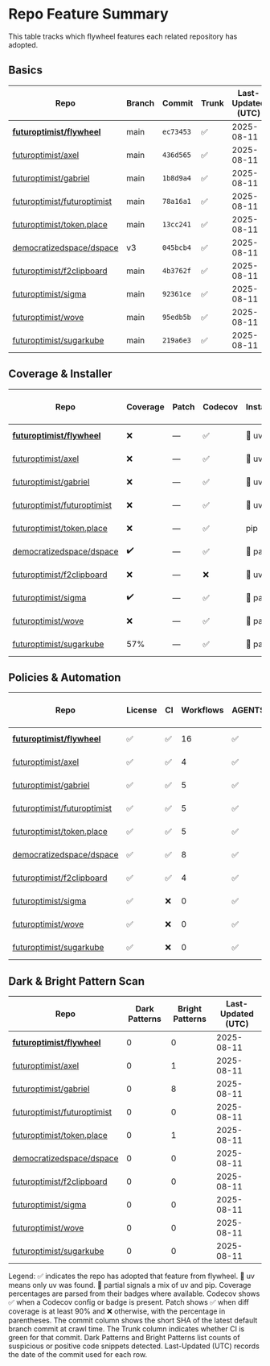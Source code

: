 # Repo Feature Summary

This table tracks which flywheel features each related repository has adopted.

<!-- spellchecker: disable -->
## Basics
| Repo | Branch | Commit | Trunk | Last-Updated (UTC) |
| ---- | ------ | ------ | ----- | ----------------- |
| **[futuroptimist/flywheel](https://github.com/futuroptimist/flywheel)** | main | `ec73453` | ✅ | 2025-08-11 |
| [futuroptimist/axel](https://github.com/futuroptimist/axel) | main | `436d565` | ✅ | 2025-08-11 |
| [futuroptimist/gabriel](https://github.com/futuroptimist/gabriel) | main | `1b8d9a4` | ✅ | 2025-08-11 |
| [futuroptimist/futuroptimist](https://github.com/futuroptimist/futuroptimist) | main | `78a16a1` | ✅ | 2025-08-11 |
| [futuroptimist/token.place](https://github.com/futuroptimist/token.place) | main | `13cc241` | ✅ | 2025-08-11 |
| [democratizedspace/dspace](https://github.com/democratizedspace/dspace) | v3 | `045bcb4` | ✅ | 2025-08-11 |
| [futuroptimist/f2clipboard](https://github.com/futuroptimist/f2clipboard) | main | `4b3762f` | ✅ | 2025-08-11 |
| [futuroptimist/sigma](https://github.com/futuroptimist/sigma) | main | `92361ce` | ✅ | 2025-08-11 |
| [futuroptimist/wove](https://github.com/futuroptimist/wove) | main | `95edb5b` | ✅ | 2025-08-11 |
| [futuroptimist/sugarkube](https://github.com/futuroptimist/sugarkube) | main | `219a6e3` | ✅ | 2025-08-11 |

## Coverage & Installer
| Repo | Coverage | Patch | Codecov | Installer | Last-Updated (UTC) |
| ---- | -------- | ----- | ------- | --------- | ----------------- |
| **[futuroptimist/flywheel](https://github.com/futuroptimist/flywheel)** | ❌ | — | ✅ | 🚀 uv | 2025-08-11 |
| [futuroptimist/axel](https://github.com/futuroptimist/axel) | ❌ | — | ✅ | 🚀 uv | 2025-08-11 |
| [futuroptimist/gabriel](https://github.com/futuroptimist/gabriel) | ❌ | — | ✅ | 🚀 uv | 2025-08-11 |
| [futuroptimist/futuroptimist](https://github.com/futuroptimist/futuroptimist) | ❌ | — | ✅ | 🚀 uv | 2025-08-11 |
| [futuroptimist/token.place](https://github.com/futuroptimist/token.place) | ❌ | — | ✅ | pip | 2025-08-11 |
| [democratizedspace/dspace](https://github.com/democratizedspace/dspace) | ✔️ | — | ✅ | 🔶 partial | 2025-08-11 |
| [futuroptimist/f2clipboard](https://github.com/futuroptimist/f2clipboard) | ❌ | — | ❌ | 🚀 uv | 2025-08-11 |
| [futuroptimist/sigma](https://github.com/futuroptimist/sigma) | ✔️ | — | ✅ | 🔶 partial | 2025-08-11 |
| [futuroptimist/wove](https://github.com/futuroptimist/wove) | ❌ | — | ✅ | 🔶 partial | 2025-08-11 |
| [futuroptimist/sugarkube](https://github.com/futuroptimist/sugarkube) | 57% | — | ✅ | 🔶 partial | 2025-08-11 |

## Policies & Automation
| Repo | License | CI | Workflows | AGENTS.md | Code of Conduct | Contributing | Pre-commit | Last-Updated (UTC) |
| ---- | ------- | -- | --------- | --------- | --------------- | ------------ | ---------- | ----------------- |
| **[futuroptimist/flywheel](https://github.com/futuroptimist/flywheel)** | ✅ | ✅ | 16 | ✅ | ✅ | ✅ | ✅ | 2025-08-11 |
| [futuroptimist/axel](https://github.com/futuroptimist/axel) | ✅ | ✅ | 4 | ✅ | ✅ | ✅ | ✅ | 2025-08-11 |
| [futuroptimist/gabriel](https://github.com/futuroptimist/gabriel) | ✅ | ✅ | 5 | ✅ | ✅ | ✅ | ✅ | 2025-08-11 |
| [futuroptimist/futuroptimist](https://github.com/futuroptimist/futuroptimist) | ✅ | ✅ | 5 | ✅ | ✅ | ✅ | ✅ | 2025-08-11 |
| [futuroptimist/token.place](https://github.com/futuroptimist/token.place) | ✅ | ✅ | 5 | ✅ | ✅ | ✅ | ✅ | 2025-08-11 |
| [democratizedspace/dspace](https://github.com/democratizedspace/dspace) | ✅ | ✅ | 8 | ✅ | ✅ | ✅ | ❌ | 2025-08-11 |
| [futuroptimist/f2clipboard](https://github.com/futuroptimist/f2clipboard) | ✅ | ✅ | 4 | ✅ | ✅ | ✅ | ✅ | 2025-08-11 |
| [futuroptimist/sigma](https://github.com/futuroptimist/sigma) | ✅ | ❌ | 0 | ✅ | ✅ | ✅ | ✅ | 2025-08-11 |
| [futuroptimist/wove](https://github.com/futuroptimist/wove) | ✅ | ❌ | 0 | ✅ | ✅ | ✅ | ✅ | 2025-08-11 |
| [futuroptimist/sugarkube](https://github.com/futuroptimist/sugarkube) | ✅ | ❌ | 0 | ✅ | ❌ | ❌ | ✅ | 2025-08-11 |

## Dark & Bright Pattern Scan
| Repo | Dark Patterns | Bright Patterns | Last-Updated (UTC) |
| ---- | ------------- | --------------- | ----------------- |
| **[futuroptimist/flywheel](https://github.com/futuroptimist/flywheel)** | 0 | 0 | 2025-08-11 |
| [futuroptimist/axel](https://github.com/futuroptimist/axel) | 0 | 1 | 2025-08-11 |
| [futuroptimist/gabriel](https://github.com/futuroptimist/gabriel) | 0 | 8 | 2025-08-11 |
| [futuroptimist/futuroptimist](https://github.com/futuroptimist/futuroptimist) | 0 | 0 | 2025-08-11 |
| [futuroptimist/token.place](https://github.com/futuroptimist/token.place) | 0 | 1 | 2025-08-11 |
| [democratizedspace/dspace](https://github.com/democratizedspace/dspace) | 0 | 0 | 2025-08-11 |
| [futuroptimist/f2clipboard](https://github.com/futuroptimist/f2clipboard) | 0 | 0 | 2025-08-11 |
| [futuroptimist/sigma](https://github.com/futuroptimist/sigma) | 0 | 0 | 2025-08-11 |
| [futuroptimist/wove](https://github.com/futuroptimist/wove) | 0 | 0 | 2025-08-11 |
| [futuroptimist/sugarkube](https://github.com/futuroptimist/sugarkube) | 0 | 0 | 2025-08-11 |

Legend: ✅ indicates the repo has adopted that feature from flywheel. 🚀 uv means only uv was found. 🔶 partial signals a mix of uv and pip.
Coverage percentages are parsed from their badges where available. Codecov shows ✅ when a Codecov config or badge is present. Patch shows ✅ when diff coverage is at least 90% and ❌ otherwise, with the percentage in parentheses.
The commit column shows the short SHA of the latest default branch commit at crawl time. The Trunk column indicates whether CI is green for that commit. Dark Patterns and Bright Patterns list counts of suspicious or positive code snippets detected.
Last-Updated (UTC) records the date of the commit used for each row.
